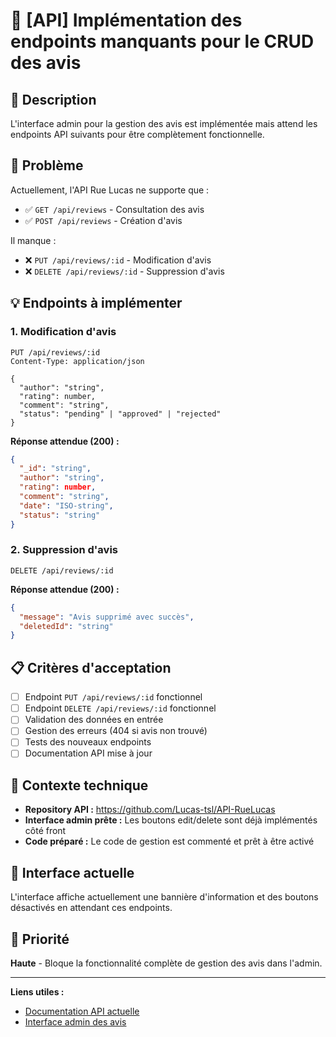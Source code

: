 # 🚀 [API] Implémentation des endpoints manquants pour le CRUD des avis

## 📝 Description

L'interface admin pour la gestion des avis est implémentée mais attend les endpoints API suivants pour être complètement fonctionnelle.

## 🎯 Problème

Actuellement, l'API Rue Lucas ne supporte que :
- ✅ `GET /api/reviews` - Consultation des avis
- ✅ `POST /api/reviews` - Création d'avis

Il manque :
- ❌ `PUT /api/reviews/:id` - Modification d'avis
- ❌ `DELETE /api/reviews/:id` - Suppression d'avis

## 💡 Endpoints à implémenter

### 1. Modification d'avis
```
PUT /api/reviews/:id
Content-Type: application/json

{
  "author": "string",
  "rating": number,
  "comment": "string",
  "status": "pending" | "approved" | "rejected"
}
```

**Réponse attendue (200) :**
```json
{
  "_id": "string",
  "author": "string", 
  "rating": number,
  "comment": "string",
  "date": "ISO-string",
  "status": "string"
}
```

### 2. Suppression d'avis
```
DELETE /api/reviews/:id
```

**Réponse attendue (200) :**
```json
{
  "message": "Avis supprimé avec succès",
  "deletedId": "string"
}
```

## 📋 Critères d'acceptation

- [ ] Endpoint `PUT /api/reviews/:id` fonctionnel
- [ ] Endpoint `DELETE /api/reviews/:id` fonctionnel
- [ ] Validation des données en entrée
- [ ] Gestion des erreurs (404 si avis non trouvé)
- [ ] Tests des nouveaux endpoints
- [ ] Documentation API mise à jour

## 🔗 Contexte technique

- **Repository API :** https://github.com/Lucas-tsl/API-RueLucas
- **Interface admin prête :** Les boutons edit/delete sont déjà implémentés côté front
- **Code préparé :** Le code de gestion est commenté et prêt à être activé

## 🎨 Interface actuelle

L'interface affiche actuellement une bannière d'information et des boutons désactivés en attendant ces endpoints.

## 📌 Priorité

**Haute** - Bloque la fonctionnalité complète de gestion des avis dans l'admin.

---

**Liens utiles :**
- [Documentation API actuelle](https://api-rue-lucas.vercel.app/)
- [Interface admin des avis](http://localhost:3000/reviews)
